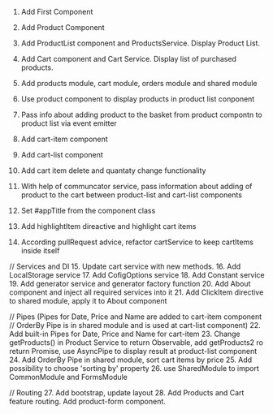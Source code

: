 1. Add First Component
2. Add Product Component
3. Add ProductList component and ProductsService. Display Product List.
4. Add Cart component and Cart Service. Display list of purchased products.

5. Add products module, cart module, orders module and shared module 
6. Use product component to display products in product list conponent
7. Pass info about adding product to the basket from product compontn to product list via event emitter

8. Add cart-item component
9. Add cart-list component
10. Add cart item delete and quantaty change functionality
11. With help of communcator service, pass information about adding of product to the cart between product-list and cart-list components

12. Set #appTitle from the component class
13. Add highlightItem direactive and highlight cart items
14. According pullRequest advice, refactor cartService to keep cartItems inside itself

// Services and DI
15. Update cart service with new methods.
16. Add LocalStorage service
17. Add CofigOptions service
18. Add Constant service
19. Add generator service and generator factory function
20. Add About component and inject all required services into it
21. Add ClickItem directive to shared module, apply it to About component

// Pipes (Pipes for Date, Price and Name are added to cart-item component 
// OrderBy Pipe is in shared module and is used at cart-list component)
22. Add built-in Pipes for Date, Price and Name for cart-item
23. Change getProducts() in Product Service to return Observable,
add getProducts2 ro return Promise, use AsyncPipe to display result at product-list component
24. Add OrderBy Pipe in shared module, sort cart items by price
25. Add possibility to choose 'sorting by' property 
26. use SharedModule to import CommonModule and FormsModule 

// Routing
27. Add bootstrap, update layout
28. Add Products and Cart feature routing. Add product-form component.


